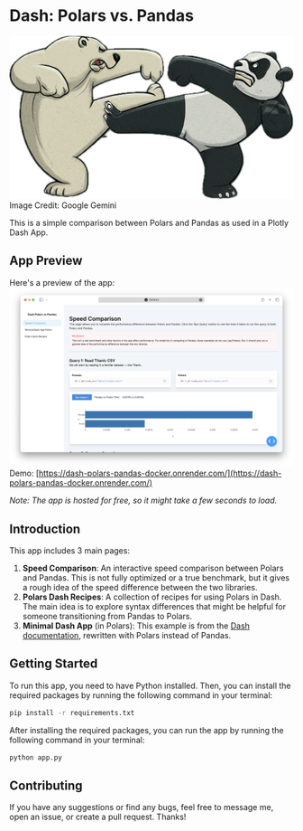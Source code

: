 # Dash: Polars vs. Pandas
![Polars vs. Pandas](images/polars_vs_pandas.png)
Image Credit: Google Gemini


This is a simple comparison between Polars and Pandas as used in a Plotly Dash App. 


## App Preview
Here's a preview of the app:
[![App](images/app.png)](https://dash-polars-pandas-docker.onrender.com/)
Demo: [https://dash-polars-pandas-docker.onrender.com/](https://dash-polars-pandas-docker.onrender.com/)

*Note: The app is hosted for free, so it might take a few seconds to load.*

## Introduction
This app includes 3 main pages:
1. **Speed Comparison**: An interactive speed comparison between Polars and Pandas. This is not fully optimized or a true benchmark, but it gives a rough idea of the speed difference between the two libraries.
2. **Polars Dash Recipes**: A collection of recipes for using Polars in Dash. The main idea is to explore syntax differences that might be helpful for someone transitioning from Pandas to Polars.
3. **Minimal Dash App** (in Polars): This example is from the [Dash documentation](https://dash.plotly.com/basic-callbacks), rewritten with Polars instead of Pandas.

## Getting Started
To run this app, you need to have Python installed. Then, you can install the required packages by running the following command in your terminal:
```bash
pip install -r requirements.txt
```

After installing the required packages, you can run the app by running the following command in your terminal:
```bash
python app.py
```

## Contributing
If you have any suggestions or find any bugs, feel free to message me, open an issue, or create a pull request. Thanks! 